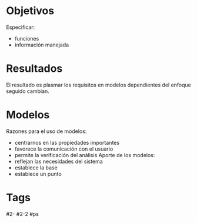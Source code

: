 # Objetivos
Especificar:
- funciones
- información manejada
# Resultados
El resultado es plasmar los requisitos en modelos dependientes del enfoque seguido cambian.
# Modelos
Razones para el uso de modelos:
- centrarnos en las propiedades importantes
- favorece la comunicación con el usuario
- permite la verificación del análisis
Aporte de los modelos:
- reflejan las necesidades del sistema
- establece la base
- establece un punto
# Tags
#2- 
#2-2 
#ps
